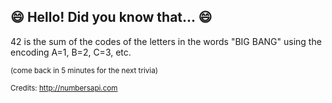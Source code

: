 ## :smile: Hello! Did you know that... :smile:
42 is the sum of the codes of the letters in the words "BIG BANG" using the encoding A=1, B=2, C=3, etc.

<sup>(come back in 5 minutes for the next trivia)</sup>


<sup>Credits: http://numbersapi.com</sup>
